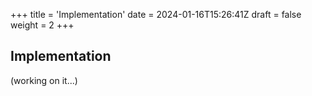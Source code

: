 +++
title = 'Implementation'
date = 2024-01-16T15:26:41Z
draft = false
weight = 2
+++

## Implementation

(working on it...)
